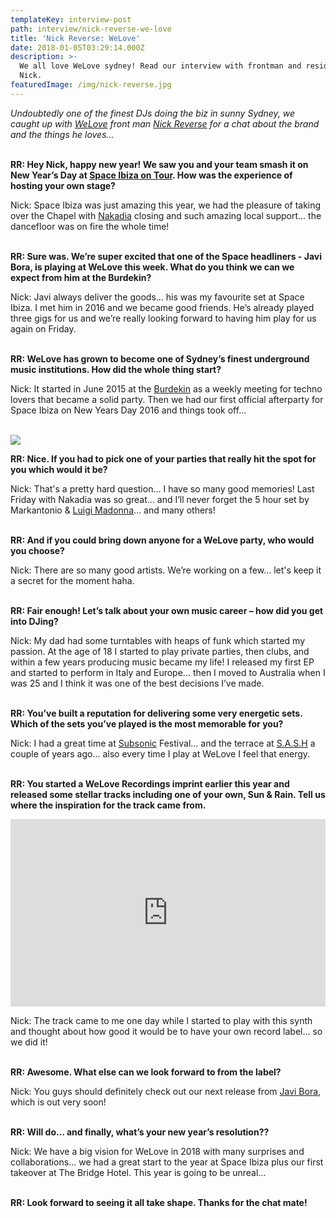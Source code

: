 ```yaml
---
templateKey: interview-post
path: interview/nick-reverse-we-love
title: 'Nick Reverse: WeLove'
date: 2018-01-05T03:29:14.000Z
description: >-
  We all love WeLove sydney! Read our interview with frontman and resident DJ
  Nick.
featuredImage: /img/nick-reverse.jpg
---
```

_Undoubtedly one of the finest DJs doing the biz in sunny Sydney, we caught up with [WeLove](https://www.facebook.com/welovesydneyunderground/) front man [Nick Reverse](https://www.facebook.com/nickreverse/) for a chat about the brand and the things he loves..._
<br><br>

**RR: Hey Nick, happy new year! We saw you and your team smash it on New Year’s Day at [Space Ibiza on Tour](https://www.facebook.com/events/163826680868206/). How was the experience of hosting your own stage?**

Nick: Space Ibiza was just amazing this year, we had the pleasure of taking over the Chapel with [Nakadia](https://magazine.ravereviewz.net/interview/nakadia-welove) closing and such amazing local support... the dancefloor was on fire the whole time!
<br><br>

**RR: Sure was. We’re super excited that one of the Space headliners - Javi Bora, is playing at WeLove this week. What do you think we can we expect from him at the Burdekin?**

Nick: Javi always deliver the goods... his was my favourite set at Space Ibiza. I met him in 2016 and we became good friends. He’s already played three gigs for us and we’re really looking forward to having him play for us again on Friday.
<br><br>

**RR: WeLove has grown to become one of Sydney’s finest underground music institutions. How did the whole thing start?**

Nick: It started in June 2015 at the [Burdekin](https://www.facebook.com/BurdekinHotel/) as a weekly meeting for techno lovers that became a solid party. Then we had our first official afterparty for Space Ibiza on New Years Day 2016 and things took off…
<br><br>

![](/img/nick-reverse-welove.jpg)

**RR: Nice. If you had to pick one of your parties that really hit the spot for you which would it be?**

Nick:  That's a pretty hard question... I have so many good memories! Last Friday with Nakadia was so great… and I’ll never forget the 5 hour set by Markantonio & [Luigi Madonna](https://www.facebook.com/ravereviewz/videos/623591744658512/)… and many others!
<br><br>

**RR: And if you could bring down anyone for a WeLove party, who would you choose?**

Nick: There are so many good artists. We’re working on a few… let's keep it a secret for the moment haha.
<br><br>

**RR: Fair enough! Let’s talk about your own music career – how did you get into DJing?**

Nick: My dad had some turntables with heaps of funk which started my passion. At the age of 18 I started to play private parties, then clubs, and within a few years producing music became my life! I released my first EP and started to perform in Italy and Europe... then I moved to Australia when I was 25 and I think it was one of the best decisions I’ve made.
<br><br>

**RR: You’ve built a reputation for delivering some very energetic sets. Which of the sets you’ve played is the most memorable for you?**

Nick: I had a great time at [Subsonic](https://www.facebook.com/subsonicmusic/) Festival… and the terrace at [S.A.S.H](https://www.facebook.com/sashsundays/) a couple of years ago… also every time I play at WeLove I feel that energy.
<br><br>

**RR: You started a WeLove Recordings imprint earlier this year and released some stellar tracks including one of your own, Sun & Rain. Tell us where the inspiration for the track came from.**

<iframe width="100%" height="300" scrolling="no" frameborder="no" allow="autoplay" src="https://w.soundcloud.com/player/?url=https%3A//api.soundcloud.com/tracks/289543985&color=%23ff5500&auto_play=false&hide_related=false&show_comments=true&show_user=true&show_reposts=false&show_teaser=true&visual=true"></iframe>

Nick: The track came to me one day while I started to play with this synth and thought about how good it would be to have your own record label… so we did it!
<br><br>

**RR: Awesome. What else can we look forward to from the label?**

Nick: You guys should definitely check out our next release from [Javi Bora](https://magazine.ravereviewz.net/interview/javi-bora), which is out very soon!
<br><br>

**RR: Will do… and finally, what’s your new year’s resolution??**

Nick: We have a big vision for WeLove in 2018 with many surprises and collaborations… we had a great start to the year at Space Ibiza plus our first takeover at The Bridge Hotel. This year is going to be unreal…
<br><br>

**RR: Look forward to seeing it all take shape. Thanks for the chat mate!**
